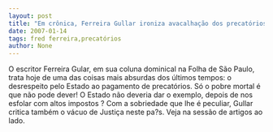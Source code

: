 ```yaml
---
layout: post
title: "Em crônica, Ferreira Gullar ironiza avacalhação dos precatórios no pa?s"
date: 2007-01-14
tags: fred ferreira,precatórios
author: None
---
```

O escritor Ferreira Gular, em sua coluna dominical na Folha de São Paulo, trata hoje de uma das coisas mais absurdas dos últimos tempos: o desrespeito pelo Estado ao pagamento de precatórios.
Só o pobre mortal é que não pode dever!
O Estado não deveria dar o exemplo, depois de nos esfolar com altos impostos ?
Com a sobriedade que lhe é peculiar, Gullar critica também o vácuo de Justiça neste pa?s.
Veja na sessão de artigos ao lado.
&nbsp; 